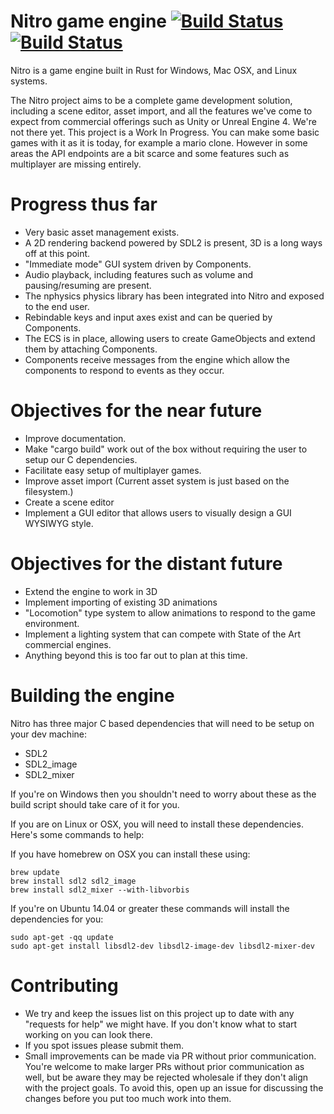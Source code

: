 # Nitro game engine [![Build Status](https://travis-ci.org/Xaeroxe/nitro-game-engine.svg?branch=master)](https://travis-ci.org/Xaeroxe/nitro-game-engine/branches) [![Build Status](https://ci.appveyor.com/api/projects/status/github/Xaeroxe/nitro-game-engine?branch=master&svg=true)](https://ci.appveyor.com/project/Xaeroxe/nitro-game-engine?branch=master)

Nitro is a game engine built in Rust for Windows, Mac OSX, and Linux systems.

The Nitro project aims to be a complete game development solution, including a scene editor, asset import,
and all the features we've come to expect from commercial offerings such as Unity or Unreal Engine 4.
We're not there yet.  This project is a Work In Progress.  You can make some basic games with it as it is today, for example a mario clone.  However in some areas the API endpoints are a bit scarce and some features such as multiplayer are missing entirely.

# Progress thus far
* Very basic asset management exists.
* A 2D rendering backend powered by SDL2 is present, 3D is a long ways off at this point.
* "Immediate mode" GUI system driven by Components.
* Audio playback, including features such as volume and pausing/resuming are present.
* The nphysics physics library has been integrated into Nitro and exposed to the end user.
* Rebindable keys and input axes exist and can be queried by Components.
* The ECS is in place, allowing users to create GameObjects and extend them by attaching Components.
* Components receive messages from the engine which allow the components to respond to events as they occur.

# Objectives for the near future
* Improve documentation.
* Make "cargo build" work out of the box without requiring the user to setup our C dependencies.
* Facilitate easy setup of multiplayer games.
* Improve asset import (Current asset system is just based on the filesystem.)
* Create a scene editor
* Implement a GUI editor that allows users to visually design a GUI WYSIWYG style.

# Objectives for the distant future
* Extend the engine to work in 3D
* Implement importing of existing 3D animations
* "Locomotion" type system to allow animations to respond to the game environment.
* Implement a lighting system that can compete with State of the Art commercial engines.
* Anything beyond this is too far out to plan at this time.

# Building the engine
Nitro has three major C based dependencies that will need to be setup on your dev machine:
* SDL2
* SDL2_image
* SDL2_mixer

If you're on Windows then you shouldn't need to worry about these as the build script should take care of it for you.

If you are on Linux or OSX, you will need to install these dependencies.  Here's some commands to help:

If you have homebrew on OSX you can install these using:

```
brew update
brew install sdl2 sdl2_image
brew install sdl2_mixer --with-libvorbis
```

If you're on Ubuntu 14.04 or greater these commands will install the dependencies for you:

```
sudo apt-get -qq update
sudo apt-get install libsdl2-dev libsdl2-image-dev libsdl2-mixer-dev
```

# Contributing

* We try and keep the issues list on this project up to date with any "requests for help" we might have.  If you don't know what to start working on you can look there.
* If you spot issues please submit them.
* Small improvements can be made via PR without prior communication.  You're welcome to make larger PRs without prior communication as well, but be aware they may be rejected wholesale if they don't align with the project goals.  To avoid this, open up an issue for discussing the changes before you put too much work into them.
